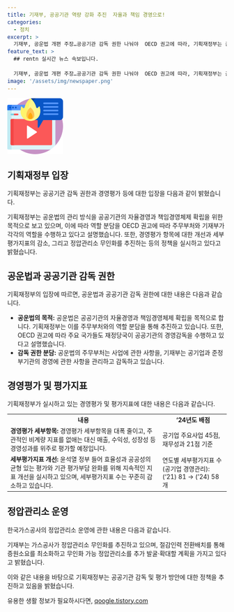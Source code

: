 ```yaml
---
title: 기재부, 공공기관 역량 강화 추진  자율과 책임 경영으로!
categories:
  - 정치
excerpt: >
  기재부, 공운법 개편 주장…공공기관 감독 권한 나눠야  OECD 권고에 따라, 기획재정부는 공공기관 경영감독 권한 분리하고, 경영평가 지표 개선하며, 가스공사의 정압관리소 무인화 추진 중. (150자)
feature_text: >
  ## rentn 실시간 뉴스 속보입니다.

  기재부, 공운법 개편 주장…공공기관 감독 권한 나눠야  OECD 권고에 따라, 기획재정부는 공공기관 경영감독 권한 분리하고, 경영평가 지표 개선하며, 가스공사의 정압관리소 무인화 추진 중. (150자)
image: '/assets/img/newspaper.png'
---
```


<p><img src="/assets/img/news.png" alt="rentncar 속보" /></p>

<h2 data-ke-size="size26">기획재정부 입장</h2>

<p>기획재정부는 공공기관 감독 권한과 경영평가 등에 대한 입장을 다음과 같이 밝혔습니다.</p>

<p data-ke-size="size16">기획재정부는 공운법의 관리 방식을 공공기관의 자율경영과 책임경영체제 확립을 위한 목적으로 보고 있으며, 이에 따라 역할 분담을 OECD 권고에 따라 주무부처와 기재부가 각각의 역할을 수행하고 있다고 설명했습니다. 또한, 경영평가 항목에 대한 개선과 세부평가지표의 감소, 그리고 정압관리소 무인화를 추진하는 등의 정책을 실시하고 있다고 밝혔습니다.</p>

<h2 data-ke-size="size26">공운법과 공공기관 감독 권한</h2>

<p>기획재정부의 입장에 따르면, 공운법과 공공기관 감독 권한에 대한 내용은 다음과 같습니다.</p>

<ul>
    <li><b>공운법의 목적:</b> 공운법은 공공기관의 자율경영과 책임경영체제 확립을 목적으로 합니다. 기획재정부는 이를 주무부처와의 역할 분담을 통해 추진하고 있습니다. 또한, OECD 권고에 따라 주요 국가들도 재정당국이 공공기관의 경영감독을 수행하고 있다고 설명했습니다.</li>
    <li><b>감독 권한 분담:</b> 공운법의 주무부처는 사업에 관한 사항을, 기재부는 공기업과 준정부기관의 경영에 관한 사항을 관리하고 감독하고 있습니다.</li>
</ul>

<h2 data-ke-size="size26">경영평가 및 평가지표</h2>

<p>기획재정부가 실시하고 있는 경영평가 및 평가지표에 대한 내용은 다음과 같습니다.</p>

<table>
    <tr>
        <td style="text-align: center; height: 17px;"><b>내용</b></td>
        <td style="text-align: center; height: 17px;"><b>‘24년도 배점</b></td>
    </tr>
    <tr>
        <td><b>경영평가 세부항목:</b> 경영평가 세부항목을 대폭 줄이고, 주관적인 비계량 지표를 없애는 대신 매출, 수익성, 성장성 등 경영성과를 위주로 평가할 예정입니다.</td>
        <td>공기업 주요사업 45점, 재무성과 21점 기준</td>
    </tr>
    <tr>
        <td><b>세부평가지표 개선:</b> 윤석열 정부 들어 효율성과 공공성의 균형 있는 평가와 기관 평가부담 완화를 위해 지속적인 지표 개선을 실시하고 있으며, 세부평가지표 수는 꾸준히 감소하고 있습니다.</td>
        <td>연도별 세부평가지표 수(공기업 경영관리): (‘21) 81 → (’24) 58개</td>
    </tr>
</table>

<h2 data-ke-size="size26">정압관리소 운영</h2>

<p>한국가스공사의 정압관리소 운영에 관한 내용은 다음과 같습니다.</p>

<p data-ke-size="size16">기재부는 가스공사가 정압관리소 무인화를 추진하고 있으며, 절감인력 전환배치를 통해 증원소요를 최소화하고 무인화 가능 정압관리소를 추가 발굴·확대할 계획을 가지고 있다고 밝혔습니다.</p>

<p>이와 같은 내용을 바탕으로 기획재정부는 공공기관 감독 및 평가 방안에 대한 정책을 추진하고 있음을 밝혔습니다.</p>
유용한 생활 정보가 필요하시다면, <a href="https://qoogle.tistory.com" rel="dofollow">qoogle.tistory.com</a>



